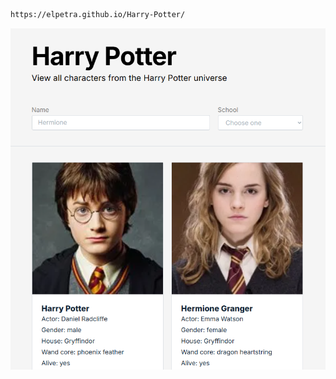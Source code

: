 ```sh
https://elpetra.github.io/Harry-Potter/
```

![HP](https://github.com/ElPetra/Harry-Potter/blob/main/HP.png)
